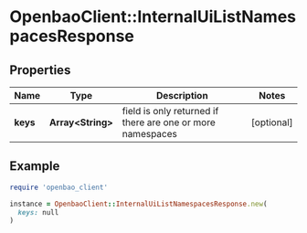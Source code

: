 # OpenbaoClient::InternalUiListNamespacesResponse

## Properties

| Name | Type | Description | Notes |
| ---- | ---- | ----------- | ----- |
| **keys** | **Array&lt;String&gt;** | field is only returned if there are one or more namespaces | [optional] |

## Example

```ruby
require 'openbao_client'

instance = OpenbaoClient::InternalUiListNamespacesResponse.new(
  keys: null
)
```

